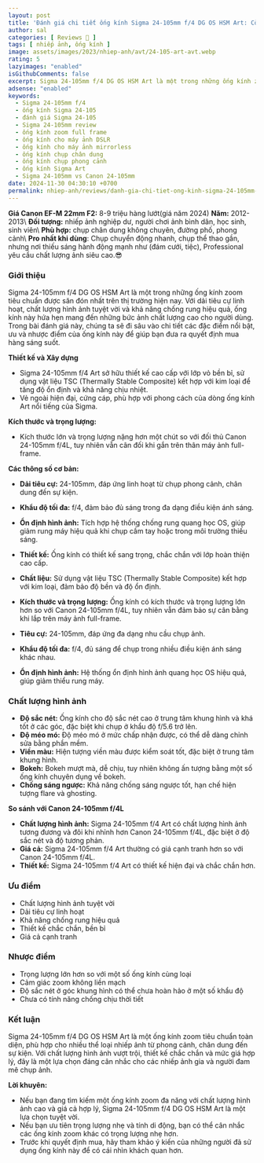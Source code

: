 ```yaml
---
layout: post
title: 'Đánh giá chi tiết ống kính Sigma 24-105mm f/4 DG OS HSM Art: Còn đáng để đầu tư?'
author: sal
categories: [ Reviews 📝 ]
tags: [ nhiếp ảnh, ống kính ]
image: assets/images/2023/nhiep-anh/avt/24-105-art-avt.webp
rating: 5
lazyimages: "enabled"
isGithubComments: false
excerpt: Sigma 24-105mm f/4 DG OS HSM Art là một trong những ống kính zoom tiêu chuẩn được săn đón nhất trên thị trường hiện nay. Với dải tiêu cự linh hoạt, chất lượng hình ảnh tuyệt vời và khả năng chống rung hiệu quả, ống kính này hứa hẹn mang đến những bức ảnh chất lượng cao cho người dùng. Trong bài đánh giá này, chúng ta sẽ đi sâu vào chi tiết các đặc điểm nổi bật, ưu và nhược điểm của ống kính này để giúp bạn đưa ra quyết định mua hàng sáng suốt.
adsense: "enabled"
keywords:
  - Sigma 24-105mm f/4
  - ống kính Sigma 24-105
  - đánh giá Sigma 24-105
  - Sigma 24-105mm review
  - ống kính zoom full frame
  - ống kính cho máy ảnh DSLR
  - ống kính cho máy ảnh mirrorless
  - ống kính chụp chân dung
  - ống kính chụp phong cảnh
  - ống kính Sigma Art
  - Sigma 24-105mm vs Canon 24-105mm
date: 2024-11-30 04:30:10 +0700
permalink: nhiep-anh/reviews/danh-gia-chi-tiet-ong-kinh-sigma-24-105mm-f4-art-cho-may-anh-full-frame
---
```


**Giá Canon EF-M 22mm F2:** 8-9 triệu hàng lướt(giá năm 2024)
**Năm:** 2012-2013\\
**Đối tượng:** nhiếp ảnh nghiệp dư, người chơi ảnh bình dân, học sinh, sinh viên\\
**Phù hợp:** chụp chân dung không chuyên, đường phố, phong cảnh\\
**Pro nhất khi dùng**: Chụp chuyển động nhanh, chụp thể thao gần, nhưng nơi thiếu sáng hành động mạnh như (đám cưới, tiệc), Professional yêu cầu chất lượng ảnh siêu cao.😎

### **Giới thiệu**

Sigma 24-105mm f/4 DG OS HSM Art là một trong những ống kính zoom tiêu chuẩn được săn đón nhất trên thị trường hiện nay. Với dải tiêu cự linh hoạt, chất lượng hình ảnh tuyệt vời và khả năng chống rung hiệu quả, ống kính này hứa hẹn mang đến những bức ảnh chất lượng cao cho người dùng. Trong bài đánh giá này, chúng ta sẽ đi sâu vào chi tiết các đặc điểm nổi bật, ưu và nhược điểm của ống kính này để giúp bạn đưa ra quyết định mua hàng sáng suốt.

**Thiết kế và Xây dựng**

*   Sigma 24-105mm f/4 Art sở hữu thiết kế cao cấp với lớp vỏ bền bỉ, sử dụng vật liệu TSC (Thermally Stable Composite) kết hợp với kim loại để tăng độ ổn định và khả năng chịu nhiệt.
*   Vẻ ngoài hiện đại, cứng cáp, phù hợp với phong cách của dòng ống kính Art nổi tiếng của Sigma.

**Kích thước và trọng lượng:**

*   Kích thước lớn và trọng lượng nặng hơn một chút so với đối thủ Canon 24-105mm f/4L, tuy nhiên vẫn cân đối khi gắn trên thân máy ảnh full-frame.

**Các thông số cơ bản:**

*   **Dải tiêu cự:** 24-105mm, đáp ứng linh hoạt từ chụp phong cảnh, chân dung đến sự kiện.
*   **Khẩu độ tối đa:** f/4, đảm bảo đủ sáng trong đa dạng điều kiện ánh sáng.
*   **Ổn định hình ảnh:** Tích hợp hệ thống chống rung quang học OS, giúp giảm rung máy hiệu quả khi chụp cầm tay hoặc trong môi trường thiếu sáng.


*   **Thiết kế:** Ống kính có thiết kế sang trọng, chắc chắn với lớp hoàn thiện cao cấp.
*   **Chất liệu:** Sử dụng vật liệu TSC (Thermally Stable Composite) kết hợp với kim loại, đảm bảo độ bền và độ ổn định.
*   **Kích thước và trọng lượng:** Ống kính có kích thước và trọng lượng lớn hơn so với Canon 24-105mm f/4L, tuy nhiên vẫn đảm bảo sự cân bằng khi lắp trên máy ảnh full-frame.
*   **Tiêu cự:** 24-105mm, đáp ứng đa dạng nhu cầu chụp ảnh.
*   **Khẩu độ tối đa:** f/4, đủ sáng để chụp trong nhiều điều kiện ánh sáng khác nhau.
*   **Ổn định hình ảnh:** Hệ thống ổn định hình ảnh quang học OS hiệu quả, giúp giảm thiểu rung máy.

### **Chất lượng hình ảnh**

*   **Độ sắc nét:** Ống kính cho độ sắc nét cao ở trung tâm khung hình và khá tốt ở các góc, đặc biệt khi chụp ở khẩu độ f/5.6 trở lên.
*   **Độ méo mó:** Độ méo mó ở mức chấp nhận được, có thể dễ dàng chỉnh sửa bằng phần mềm.
*   **Viền màu:** Hiện tượng viền màu được kiểm soát tốt, đặc biệt ở trung tâm khung hình.
*   **Bokeh:** Bokeh mượt mà, dễ chịu, tuy nhiên không ấn tượng bằng một số ống kính chuyên dụng về bokeh.
*   **Chống sáng ngược:** Khả năng chống sáng ngược tốt, hạn chế hiện tượng flare và ghosting.

**So sánh với Canon 24-105mm f/4L**

*   **Chất lượng hình ảnh:** Sigma 24-105mm f/4 Art có chất lượng hình ảnh tương đương và đôi khi nhỉnh hơn Canon 24-105mm f/4L, đặc biệt ở độ sắc nét và độ tương phản.
*   **Giá cả:** Sigma 24-105mm f/4 Art thường có giá cạnh tranh hơn so với Canon 24-105mm f/4L.
*   **Thiết kế:** Sigma 24-105mm f/4 Art có thiết kế hiện đại và chắc chắn hơn.

### **Ưu điểm**

*   Chất lượng hình ảnh tuyệt vời
*   Dải tiêu cự linh hoạt
*   Khả năng chống rung hiệu quả
*   Thiết kế chắc chắn, bền bỉ
*   Giá cả cạnh tranh

### **Nhược điểm**

*   Trọng lượng lớn hơn so với một số ống kính cùng loại
*   Cảm giác zoom không liền mạch
*   Độ sắc nét ở góc khung hình có thể chưa hoàn hảo ở một số khẩu độ
*   Chưa có tính năng chống chịu thời tiết

### **Kết luận**

Sigma 24-105mm f/4 DG OS HSM Art là một ống kính zoom tiêu chuẩn toàn diện, phù hợp cho nhiều thể loại nhiếp ảnh từ phong cảnh, chân dung đến sự kiện. Với chất lượng hình ảnh vượt trội, thiết kế chắc chắn và mức giá hợp lý, đây là một lựa chọn đáng cân nhắc cho các nhiếp ảnh gia và người đam mê chụp ảnh.

**Lời khuyên:**

*   Nếu bạn đang tìm kiếm một ống kính zoom đa năng với chất lượng hình ảnh cao và giá cả hợp lý, Sigma 24-105mm f/4 DG OS HSM Art là một lựa chọn tuyệt vời.
*   Nếu bạn ưu tiên trọng lượng nhẹ và tính di động, bạn có thể cân nhắc các ống kính zoom khác có trọng lượng nhẹ hơn.
*   Trước khi quyết định mua, hãy tham khảo ý kiến của những người đã sử dụng ống kính này để có cái nhìn khách quan hơn.

